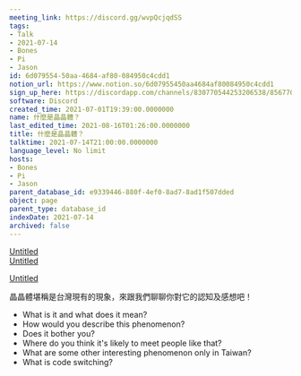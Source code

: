 ```yaml
---
meeting_link: https://discord.gg/wvpQcjqdSS
tags:
- Talk
- 2021-07-14
- Bones
- Pi
- Jason
id: 6d079554-50aa-4684-af80-084950c4cdd1
notion_url: https://www.notion.so/6d07955450aa4684af80084950c4cdd1
sign_up_here: https://discordapp.com/channels/830770544253206538/856770166356049960/860141754656620575
software: Discord
created_time: 2021-07-01T19:39:00.0000000
name: 什麼是晶晶體？
last_edited_time: 2021-08-16T01:26:00.0000000
title: 什麼是晶晶體？
talktime: 2021-07-14T21:00:00.0000000
language_level: No limit
hosts:
- Bones
- Pi
- Jason
parent_database_id: e9339446-880f-4ef0-8ad7-8ad1f507dded
object: page
parent_type: database_id
indexDate: 2021-07-14
archived: false
---
```



[Untitled](https://www.notion.so/60226399bd024bf4bf588586f8013a21)   
[Untitled](https://www.notion.so/cb083fc4f0b7459aa5afe1900ef25a1f)   

[Untitled](https://www.notion.so/482e61b02b9c4456b2b4fe86bb7544c6)   




晶晶體堪稱是台灣現有的現象，來跟我們聊聊你對它的認知及感想吧！

   - What is it and what does it mean?
   - How would you describe this phenomenon?
   - Does it bother you?
   - Where do you think it's likely to meet people like that?
   - What are some other interesting phenomenon only in Taiwan?
   - What is code switching?



